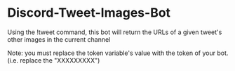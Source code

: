 # Discord-Tweet-Images-Bot
Using the !tweet command, this bot will return the URLs of a given tweet's other images in the current channel

Note: you must replace the token variable's value with the token of your bot. (i.e. replace the "XXXXXXXXX")
